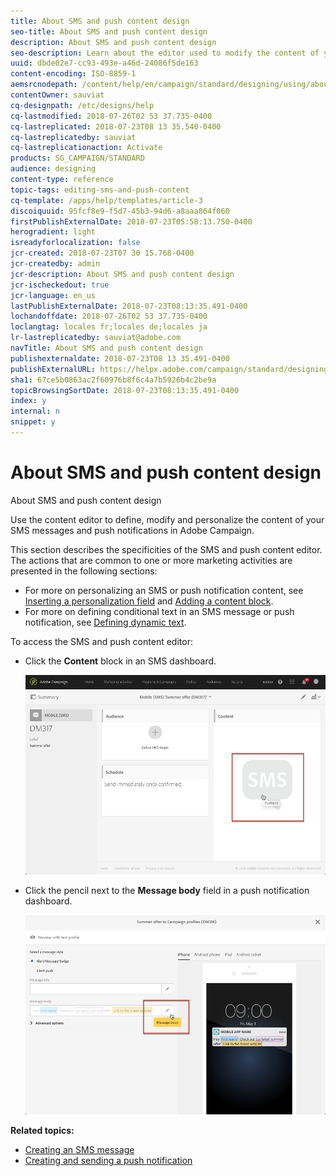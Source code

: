 ```yaml
---
title: About SMS and push content design
seo-title: About SMS and push content design
description: About SMS and push content design
seo-description: Learn about the editor used to modify the content of your SMS messages and push notifications in Adobe Campaign.
uuid: dbde02e7-cc93-493e-a46d-24086f5de163
content-encoding: ISO-8859-1
aemsrcnodepath: /content/help/en/campaign/standard/designing/using/about-sms-and-push-content-design
contentOwner: sauviat
cq-designpath: /etc/designs/help
cq-lastmodified: 2018-07-26T02 53 37.735-0400
cq-lastreplicated: 2018-07-23T08 13 35.540-0400
cq-lastreplicatedby: sauviat
cq-lastreplicationaction: Activate
products: SG_CAMPAIGN/STANDARD
audience: designing
content-type: reference
topic-tags: editing-sms-and-push-content
cq-template: /apps/help/templates/article-3
discoiquuid: 95fcf8e9-f5d7-45b3-94d6-a8aaa864f060
firstPublishExternalDate: 2018-07-23T05:58:13.750-0400
herogradient: light
isreadyforlocalization: false
jcr-created: 2018-07-23T07 30 15.768-0400
jcr-createdby: admin
jcr-description: About SMS and push content design
jcr-ischeckedout: true
jcr-language: en_us
lastPublishExternalDate: 2018-07-23T08:13:35.491-0400
lochandoffdate: 2018-07-26T02 53 37.735-0400
loclangtag: locales fr;locales de;locales ja
lr-lastreplicatedby: sauviat@adobe.com
navTitle: About SMS and push content design
publishexternaldate: 2018-07-23T08 13 35.491-0400
publishExternalURL: https://helpx.adobe.com/campaign/standard/designing/using/about-sms-and-push-content-design.html
sha1: 67ce5b0863ac2f60976b8f6c4a7b5926b4c2be9a
topicBrowsingSortDate: 2018-07-23T08:13:35.491-0400
index: y
internal: n
snippet: y
---
```


# About SMS and push content design

About SMS and push content design

Use the content editor to define, modify and personalize the content of your SMS messages and push notifications in Adobe Campaign.

This section describes the specificities of the SMS and push content editor. The actions that are common to one or more marketing activities are presented in the following sections:

* For more on personalizing an SMS or push notification content, see [Inserting a personalization field](../../designing/using/inserting-a-personalization-field.md) and [Adding a content block](../../designing/using/adding-a-content-block.md).
* For more on defining conditional text in an SMS message or push notification, see [Defining dynamic text](../../designing/using/defining-dynamic-text.md).

To access the SMS and push content editor:

* Click the **Content** block in an SMS dashboard.

  ![](assets/des_sms_content.png)

* Click the pencil next to the **Message body** field in a push notification dashboard.

  ![](assets/des_push_body.png)

**Related topics:**

* [Creating an SMS message](../../channels/using/creating-an-sms-message.md)
* [Creating and sending a push notification](../../channels/using/creating-and-sending-a-push-notification.md)

